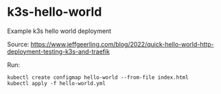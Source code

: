 # k3s-hello-world

Example k3s hello world deployment

Source: https://www.jeffgeerling.com/blog/2022/quick-hello-world-http-deployment-testing-k3s-and-traefik

Run:

    kubectl create configmap hello-world --from-file index.html
    kubectl apply -f hello-world.yml
